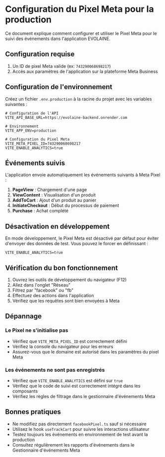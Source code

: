 # Configuration du Pixel Meta pour la production

Ce document explique comment configurer et utiliser le Pixel Meta pour le suivi des événements dans l'application EVOLAINE.

## Configuration requise

1. Un ID de pixel Meta valide (ex: `743290068698217`)
2. Accès aux paramètres de l'application sur la plateforme Meta Business

## Configuration de l'environnement

Créez un fichier `.env.production` à la racine du projet avec les variables suivantes :

```env
# Configuration de l'API
VITE_API_BASE_URL=https://evolaine-backend.onrender.com

# Environnement
VITE_APP_ENV=production

# Configuration du Pixel Meta
VITE_META_PIXEL_ID=743290068698217
VITE_ENABLE_ANALYTICS=true
```

## Événements suivis

L'application envoie automatiquement les événements suivants à Meta Pixel :

1. **PageView** : Chargement d'une page
2. **ViewContent** : Visualisation d'un produit
3. **AddToCart** : Ajout d'un produit au panier
4. **InitiateCheckout** : Début du processus de paiement
5. **Purchase** : Achat complété

## Désactivation en développement

En mode développement, le Pixel Meta est désactivé par défaut pour éviter d'envoyer des données de test. Vous pouvez le forcer en définissant :

```env
VITE_ENABLE_ANALYTICS=true
```

## Vérification du bon fonctionnement

1. Ouvrez les outils de développement du navigateur (F12)
2. Allez dans l'onglet "Réseau"
3. Filtrez par "facebook" ou "fb"
4. Effectuez des actions dans l'application
5. Vérifiez que les requêtes sont bien envoyées à Meta

## Dépannage

### Le Pixel ne s'initialise pas

- Vérifiez que `VITE_META_PIXEL_ID` est correctement défini
- Vérifiez la console du navigateur pour les erreurs
- Assurez-vous que le domaine est autorisé dans les paramètres du pixel Meta

### Les événements ne sont pas enregistrés

- Vérifiez que `VITE_ENABLE_ANALYTICS` est défini sur `true`
- Vérifiez que le code de suivi est correctement intégré dans les composants
- Vérifiez les règles de filtrage dans le gestionnaire d'événements Meta

## Bonnes pratiques

- Ne modifiez pas directement `facebookPixel.ts` sauf si nécessaire
- Utilisez le hook `useTrackCart` pour suivre les interactions utilisateur
- Testez toujours les événements en environnement de test avant la production
- Consultez régulièrement les rapports d'événements dans le Gestionnaire d'événements Meta
